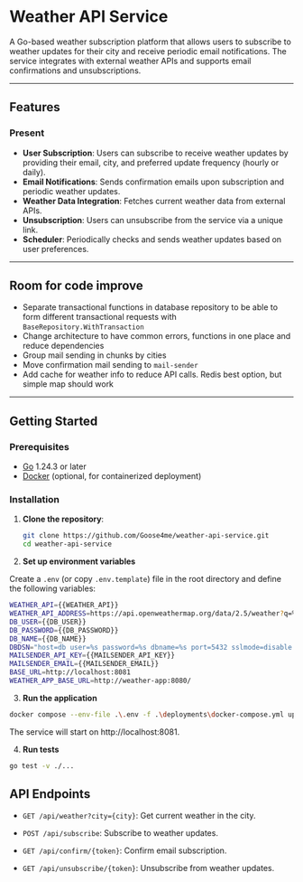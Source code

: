 # Weather API Service

A Go-based weather subscription platform that allows users to subscribe to weather updates for their city and receive periodic email notifications. The service integrates with external weather APIs and supports email confirmations and unsubscriptions.

---

## Features

### Present
- **User Subscription**: Users can subscribe to receive weather updates by providing their email, city, and preferred update frequency (hourly or daily).
- **Email Notifications**: Sends confirmation emails upon subscription and periodic weather updates.
- **Weather Data Integration**: Fetches current weather data from external APIs.
- **Unsubscription**: Users can unsubscribe from the service via a unique link.
- **Scheduler**: Periodically checks and sends weather updates based on user preferences.

---

## Room for code improve
- Separate transactional functions in database repository to be able to form different transactional requests with `BaseRepository.WithTransaction`
- Change architecture to have common errors, functions in one place and reduce dependencies
- Group mail sending in chunks by cities
- Move confirmation mail sending to `mail-sender`
- Add cache for weather info to reduce API calls. Redis best option, but simple map should work
---

## Getting Started

### Prerequisites

- [Go](https://golang.org/dl/) 1.24.3 or later
- [Docker](https://www.docker.com/get-started) (optional, for containerized deployment)

### Installation

1. **Clone the repository**:

   ```bash
   git clone https://github.com/Goose4me/weather-api-service.git
   cd weather-api-service

2. **Set up environment variables**

Create a `.env` (or copy `.env.template`) file in the root directory and define the following variables:
``` bash
WEATHER_API={{WEATHER_API}}
WEATHER_API_ADDRESS=https://api.openweathermap.org/data/2.5/weather?q=%s&appid=%s&units=metric
DB_USER={{DB_USER}}
DB_PASSWORD={{DB_PASSWORD}}
DB_NAME={{DB_NAME}}
DBDSN="host=db user=%s password=%s dbname=%s port=5432 sslmode=disable TimeZone=Asia/Shanghai"
MAILSENDER_API_KEY={{MAILSENDER_API_KEY}}
MAILSENDER_EMAIL={{MAILSENDER_EMAIL}}
BASE_URL=http://localhost:8081
WEATHER_APP_BASE_URL=http://weather-app:8080/
```

3. **Run the application**

``` bash
docker compose --env-file .\.env -f .\deployments\docker-compose.yml up -d
```
The service will start on http://localhost:8081.

4. **Run tests**
``` bash
go test -v ./...
```

## API Endpoints


- `GET /api/weather?city={city}`: Get current weather in the city.

- `POST /api/subscribe`: Subscribe to weather updates.
    
- `GET /api/confirm/{token}`: Confirm email subscription.

- `GET /api/unsubscribe/{token}`: Unsubscribe from weather updates.
